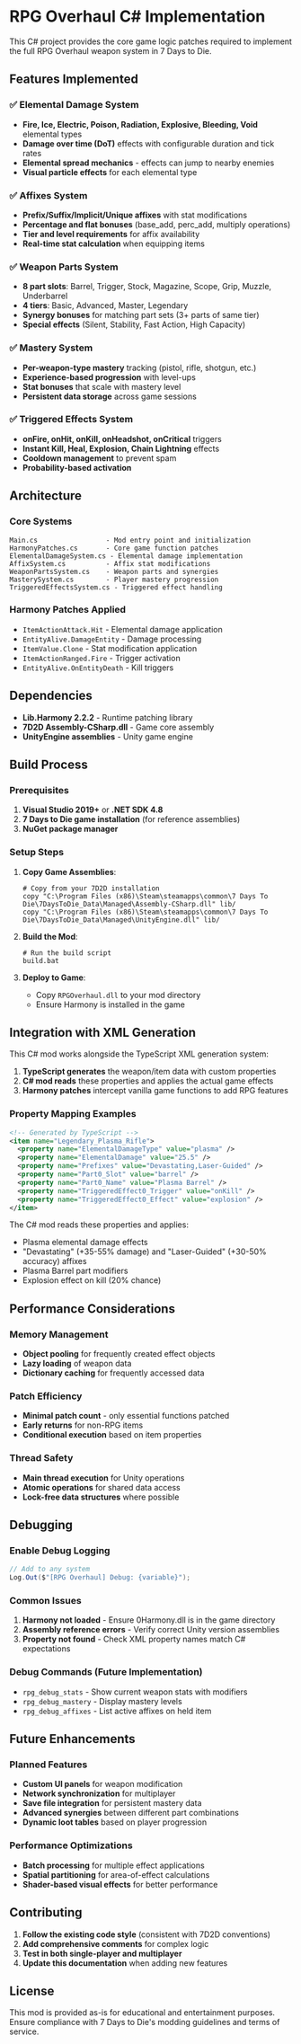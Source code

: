 # RPG Overhaul C# Implementation

This C# project provides the core game logic patches required to implement the full RPG Overhaul weapon system in 7 Days to Die.

## Features Implemented

### ✅ Elemental Damage System

- **Fire, Ice, Electric, Poison, Radiation, Explosive, Bleeding, Void** elemental types
- **Damage over time (DoT)** effects with configurable duration and tick rates
- **Elemental spread mechanics** - effects can jump to nearby enemies
- **Visual particle effects** for each elemental type

### ✅ Affixes System

- **Prefix/Suffix/Implicit/Unique affixes** with stat modifications
- **Percentage and flat bonuses** (base_add, perc_add, multiply operations)
- **Tier and level requirements** for affix availability
- **Real-time stat calculation** when equipping items

### ✅ Weapon Parts System

- **8 part slots**: Barrel, Trigger, Stock, Magazine, Scope, Grip, Muzzle, Underbarrel
- **4 tiers**: Basic, Advanced, Master, Legendary
- **Synergy bonuses** for matching part sets (3+ parts of same tier)
- **Special effects** (Silent, Stability, Fast Action, High Capacity)

### ✅ Mastery System

- **Per-weapon-type mastery** tracking (pistol, rifle, shotgun, etc.)
- **Experience-based progression** with level-ups
- **Stat bonuses** that scale with mastery level
- **Persistent data storage** across game sessions

### ✅ Triggered Effects System

- **onFire, onHit, onKill, onHeadshot, onCritical** triggers
- **Instant Kill, Heal, Explosion, Chain Lightning** effects
- **Cooldown management** to prevent spam
- **Probability-based activation**

## Architecture

### Core Systems

```
Main.cs                 - Mod entry point and initialization
HarmonyPatches.cs       - Core game function patches
ElementalDamageSystem.cs - Elemental damage implementation
AffixSystem.cs          - Affix stat modifications
WeaponPartsSystem.cs    - Weapon parts and synergies
MasterySystem.cs        - Player mastery progression
TriggeredEffectsSystem.cs - Triggered effect handling
```

### Harmony Patches Applied

- `ItemActionAttack.Hit` - Elemental damage application
- `EntityAlive.DamageEntity` - Damage processing
- `ItemValue.Clone` - Stat modification application
- `ItemActionRanged.Fire` - Trigger activation
- `EntityAlive.OnEntityDeath` - Kill triggers

## Dependencies

- **Lib.Harmony 2.2.2** - Runtime patching library
- **7D2D Assembly-CSharp.dll** - Game core assembly
- **UnityEngine assemblies** - Unity game engine

## Build Process

### Prerequisites

1. **Visual Studio 2019+** or **.NET SDK 4.8**
2. **7 Days to Die game installation** (for reference assemblies)
3. **NuGet package manager**

### Setup Steps

1. **Copy Game Assemblies**:

   ```batch
   # Copy from your 7D2D installation
   copy "C:\Program Files (x86)\Steam\steamapps\common\7 Days To Die\7DaysToDie_Data\Managed\Assembly-CSharp.dll" lib/
   copy "C:\Program Files (x86)\Steam\steamapps\common\7 Days To Die\7DaysToDie_Data\Managed\UnityEngine.dll" lib/
   ```

2. **Build the Mod**:

   ```batch
   # Run the build script
   build.bat
   ```

3. **Deploy to Game**:
   - Copy `RPGOverhaul.dll` to your mod directory
   - Ensure Harmony is installed in the game

## Integration with XML Generation

This C# mod works alongside the TypeScript XML generation system:

1. **TypeScript generates** the weapon/item data with custom properties
2. **C# mod reads** these properties and applies the actual game effects
3. **Harmony patches** intercept vanilla game functions to add RPG features

### Property Mapping Examples

```xml
<!-- Generated by TypeScript -->
<item name="Legendary_Plasma_Rifle">
  <property name="ElementalDamageType" value="plasma" />
  <property name="ElementalDamage" value="25.5" />
  <property name="Prefixes" value="Devastating,Laser-Guided" />
  <property name="Part0_Slot" value="barrel" />
  <property name="Part0_Name" value="Plasma Barrel" />
  <property name="TriggeredEffect0_Trigger" value="onKill" />
  <property name="TriggeredEffect0_Effect" value="explosion" />
</item>
```

The C# mod reads these properties and applies:

- Plasma elemental damage effects
- "Devastating" (+35-55% damage) and "Laser-Guided" (+30-50% accuracy) affixes
- Plasma Barrel part modifiers
- Explosion effect on kill (20% chance)

## Performance Considerations

### Memory Management

- **Object pooling** for frequently created effect objects
- **Lazy loading** of weapon data
- **Dictionary caching** for frequently accessed data

### Patch Efficiency

- **Minimal patch count** - only essential functions patched
- **Early returns** for non-RPG items
- **Conditional execution** based on item properties

### Thread Safety

- **Main thread execution** for Unity operations
- **Atomic operations** for shared data access
- **Lock-free data structures** where possible

## Debugging

### Enable Debug Logging

```csharp
// Add to any system
Log.Out($"[RPG Overhaul] Debug: {variable}");
```

### Common Issues

1. **Harmony not loaded** - Ensure 0Harmony.dll is in the game directory
2. **Assembly reference errors** - Verify correct Unity version assemblies
3. **Property not found** - Check XML property names match C# expectations

### Debug Commands (Future Implementation)

- `rpg_debug_stats` - Show current weapon stats with modifiers
- `rpg_debug_mastery` - Display mastery levels
- `rpg_debug_affixes` - List active affixes on held item

## Future Enhancements

### Planned Features

- **Custom UI panels** for weapon modification
- **Network synchronization** for multiplayer
- **Save file integration** for persistent mastery data
- **Advanced synergies** between different part combinations
- **Dynamic loot tables** based on player progression

### Performance Optimizations

- **Batch processing** for multiple effect applications
- **Spatial partitioning** for area-of-effect calculations
- **Shader-based visual effects** for better performance

## Contributing

1. **Follow the existing code style** (consistent with 7D2D conventions)
2. **Add comprehensive comments** for complex logic
3. **Test in both single-player and multiplayer**
4. **Update this documentation** when adding new features

## License

This mod is provided as-is for educational and entertainment purposes. Ensure compliance with 7 Days to Die's modding guidelines and terms of service.
